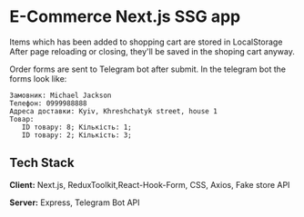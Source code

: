 

# E-Commerce Next.js SSG app
Items which has been added to  shopping cart are stored in LocalStorage
After page reloading or closing, they'll be saved in the shoping cart anyway.

Order forms are sent to Telegram bot after submit. In the telegram bot the forms look like:

    Замовник: Michael Jackson
    Телефон: 0999988888
    Адреса доставки: Kyiv, Khreshchatyk street, house 1
    Товар:
       ID товару: 8; Кількість: 1;
       ID товару: 2; Кількість: 3;



## Tech Stack

**Client:** Next.js, ReduxToolkit,React-Hook-Form, CSS, Axios, Fake store API

**Server:** Express, Telegram Bot API



